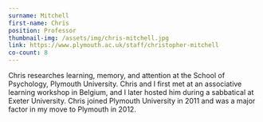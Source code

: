```yaml
---
surname: Mitchell
first-name: Chris
position: Professor
thumbnail-img: /assets/img/chris-mitchell.jpg
link: https://www.plymouth.ac.uk/staff/christopher-mitchell 
co-count: 8
---
```


Chris researches learning, memory, and attention at the School of Psychology, Plymouth University. Chris and I first met at an associative learning workshop in Belgium, and I later hosted him during a sabbatical at Exeter University. Chris joined Plymouth University in 2011 and was a major factor in my move to Plymouth in 2012. 


